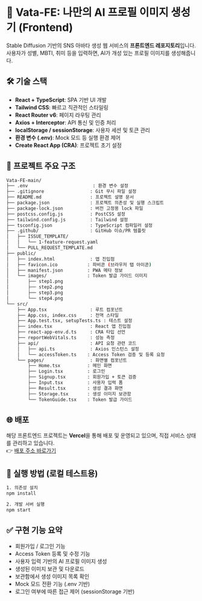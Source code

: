 # 👤 Vata-FE: 나만의 AI 프로필 이미지 생성기 (Frontend)

Stable Diffusion 기반의 SNS 아바타 생성 웹 서비스의 **프론트엔드 레포지토리**입니다.  
사용자가 성별, MBTI, 취미 등을 입력하면, AI가 개성 있는 프로필 이미지를 생성해줍니다.

## 🛠️ 기술 스택

- **React + TypeScript**: SPA 기반 UI 개발
- **Tailwind CSS**: 빠르고 직관적인 스타일링
- **React Router v6**: 페이지 라우팅 관리
- **Axios + Interceptor**: API 통신 및 인증 처리
- **localStorage / sessionStorage**: 사용자 세션 및 토큰 관리
- **환경 변수 (.env)**: Mock 모드 등 실행 환경 제어
- **Create React App (CRA)**: 프로젝트 초기 설정

## 📂 프로젝트 주요 구조

```bash
Vata-FE-main/
├── .env                        : 환경 변수 설정
├── .gitignore                 : Git 무시 파일 설정
├── README.md                  : 프로젝트 설명 문서
├── package.json               : 프로젝트 의존성 및 실행 스크립트
├── package-lock.json          : 버전 고정용 lock 파일
├── postcss.config.js          : PostCSS 설정
├── tailwind.config.js         : Tailwind 설정
├── tsconfig.json              : TypeScript 컴파일러 설정
├── .github/                   : GitHub 이슈/PR 템플릿
│   ├── ISSUE_TEMPLATE/
│   │   └── 1-feature-request.yaml
│   └── PULL_REQUEST_TEMPLATE.md
├── public/
│   ├── index.html             : 앱 진입점
│   ├── favicon.ico           : 파비콘 (브라우저 탭 아이콘)
│   ├── manifest.json         : PWA 메타 정보
│   └── images/               : Token 발급 가이드 이미지
│       ├── step1.png
│       ├── step2.png
│       ├── step3.png
│       └── step4.png
└── src/
    ├── App.tsx                : 루트 컴포넌트
    ├── App.css, index.css     : 전역 스타일
    ├── App.test.tsx, setupTests.ts : 테스트 설정
    ├── index.tsx              : React 앱 진입점
    ├── react-app-env.d.ts     : CRA 타입 선언
    ├── reportWebVitals.ts     : 성능 측정
    ├── api/                   : API 요청 관련 코드
    │   ├── api.ts             : Axios 인스턴스 설정
    │   └── accessToken.ts    : Access Token 검증 및 등록 요청
    └── pages/                 : 화면별 컴포넌트
        ├── Home.tsx          : 메인 화면
        ├── Login.tsx         : 로그인
        ├── Signup.tsx        : 회원가입 + 토큰 검증
        ├── Input.tsx         : 사용자 입력 폼
        ├── Result.tsx        : 생성 결과 화면
        ├── Storage.tsx       : 생성 이미지 보관함
        └── TokenGuide.tsx    : Token 발급 가이드
```

## 🌐 배포

해당 프론트엔드 프로젝트는 **Vercel**을 통해 배포 및 운영되고 있으며, 직접 서비스 상태를 관리하고 있습니다.  
👉 [배포 주소 바로가기](https://vata-fe-1cng.vercel.app/)

## 🧪 실행 방법 (로컬 테스트용)

```bash
1. 의존성 설치
npm install

2. 개발 서버 실행
npm start
```

## ✅ 구현 기능 요약

- 회원가입 / 로그인 기능
- Access Token 등록 및 수정 기능
- 사용자 입력 기반의 AI 프로필 이미지 생성
- 생성된 이미지 보관 및 다운로드
- 보관함에서 생성 이미지 목록 확인
- Mock 모드 전환 기능 (.env 기반)
- 로그인 여부에 따른 접근 제어 (sessionStorage 기반)
